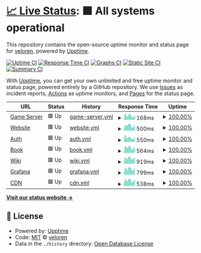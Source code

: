 # [📈 Live Status](https://status.veloren.net): <!--live status--> **🟩 All systems operational**

This repository contains the open-source uptime monitor and status page for [veloren](https://www.veloren.net), powered by [Upptime](https://github.com/upptime/upptime).

[![Uptime CI](https://github.com/veloren/status.veloren.net/workflows/Uptime%20CI/badge.svg)](https://github.com/veloren/status.veloren.net/actions?query=workflow%3A%22Uptime+CI%22)
[![Response Time CI](https://github.com/veloren/status.veloren.net/workflows/Response%20Time%20CI/badge.svg)](https://github.com/veloren/status.veloren.net/actions?query=workflow%3A%22Response+Time+CI%22)
[![Graphs CI](https://github.com/veloren/status.veloren.net/workflows/Graphs%20CI/badge.svg)](https://github.com/veloren/status.veloren.net/actions?query=workflow%3A%22Graphs+CI%22)
[![Static Site CI](https://github.com/veloren/status.veloren.net/workflows/Static%20Site%20CI/badge.svg)](https://github.com/veloren/status.veloren.net/actions?query=workflow%3A%22Static+Site+CI%22)
[![Summary CI](https://github.com/veloren/status.veloren.net/workflows/Summary%20CI/badge.svg)](https://github.com/veloren/status.veloren.net/actions?query=workflow%3A%22Summary+CI%22)

With [Upptime](https://upptime.js.org), you can get your own unlimited and free uptime monitor and status page, powered entirely by a GitHub repository. We use [Issues](https://github.com/veloren/status.veloren.net/issues) as incident reports, [Actions](https://github.com/veloren/status.veloren.net/actions) as uptime monitors, and [Pages](https://status.veloren.net) for the status page.

<!--start: status pages-->
<!-- This summary is generated by Upptime (https://github.com/upptime/upptime) -->
<!-- Do not edit this manually, your changes will be overwritten -->
<!-- prettier-ignore -->
| URL | Status | History | Response Time | Uptime |
| --- | ------ | ------- | ------------- | ------ |
| <img alt="" src="https://favicons.githubusercontent.com/null" height="13"> [Game Server](server.veloren.net) | 🟩 Up | [game-server.yml](https://github.com/veloren/status.veloren.net/commits/HEAD/history/game-server.yml) | <details><summary><img alt="Response time graph" src="./graphs/game-server/response-time-week.png" height="20"> 168ms</summary><br><a href="https://status.veloren.net/history/game-server"><img alt="Response time 172" src="https://img.shields.io/endpoint?url=https%3A%2F%2Fraw.githubusercontent.com%2Fveloren%2Fstatus.veloren.net%2FHEAD%2Fapi%2Fgame-server%2Fresponse-time.json"></a><br><a href="https://status.veloren.net/history/game-server"><img alt="24-hour response time 197" src="https://img.shields.io/endpoint?url=https%3A%2F%2Fraw.githubusercontent.com%2Fveloren%2Fstatus.veloren.net%2FHEAD%2Fapi%2Fgame-server%2Fresponse-time-day.json"></a><br><a href="https://status.veloren.net/history/game-server"><img alt="7-day response time 168" src="https://img.shields.io/endpoint?url=https%3A%2F%2Fraw.githubusercontent.com%2Fveloren%2Fstatus.veloren.net%2FHEAD%2Fapi%2Fgame-server%2Fresponse-time-week.json"></a><br><a href="https://status.veloren.net/history/game-server"><img alt="30-day response time 172" src="https://img.shields.io/endpoint?url=https%3A%2F%2Fraw.githubusercontent.com%2Fveloren%2Fstatus.veloren.net%2FHEAD%2Fapi%2Fgame-server%2Fresponse-time-month.json"></a><br><a href="https://status.veloren.net/history/game-server"><img alt="1-year response time 172" src="https://img.shields.io/endpoint?url=https%3A%2F%2Fraw.githubusercontent.com%2Fveloren%2Fstatus.veloren.net%2FHEAD%2Fapi%2Fgame-server%2Fresponse-time-year.json"></a></details> | <details><summary><a href="https://status.veloren.net/history/game-server">100.00%</a></summary><a href="https://status.veloren.net/history/game-server"><img alt="All-time uptime 100.00%" src="https://img.shields.io/endpoint?url=https%3A%2F%2Fraw.githubusercontent.com%2Fveloren%2Fstatus.veloren.net%2FHEAD%2Fapi%2Fgame-server%2Fuptime.json"></a><br><a href="https://status.veloren.net/history/game-server"><img alt="24-hour uptime 100.00%" src="https://img.shields.io/endpoint?url=https%3A%2F%2Fraw.githubusercontent.com%2Fveloren%2Fstatus.veloren.net%2FHEAD%2Fapi%2Fgame-server%2Fuptime-day.json"></a><br><a href="https://status.veloren.net/history/game-server"><img alt="7-day uptime 100.00%" src="https://img.shields.io/endpoint?url=https%3A%2F%2Fraw.githubusercontent.com%2Fveloren%2Fstatus.veloren.net%2FHEAD%2Fapi%2Fgame-server%2Fuptime-week.json"></a><br><a href="https://status.veloren.net/history/game-server"><img alt="30-day uptime 100.00%" src="https://img.shields.io/endpoint?url=https%3A%2F%2Fraw.githubusercontent.com%2Fveloren%2Fstatus.veloren.net%2FHEAD%2Fapi%2Fgame-server%2Fuptime-month.json"></a><br><a href="https://status.veloren.net/history/game-server"><img alt="1-year uptime 100.00%" src="https://img.shields.io/endpoint?url=https%3A%2F%2Fraw.githubusercontent.com%2Fveloren%2Fstatus.veloren.net%2FHEAD%2Fapi%2Fgame-server%2Fuptime-year.json"></a></details>
| <img alt="" src="https://favicons.githubusercontent.com/veloren.net" height="13"> [Website](https://veloren.net) | 🟩 Up | [website.yml](https://github.com/veloren/status.veloren.net/commits/HEAD/history/website.yml) | <details><summary><img alt="Response time graph" src="./graphs/website/response-time-week.png" height="20"> 500ms</summary><br><a href="https://status.veloren.net/history/website"><img alt="Response time 493" src="https://img.shields.io/endpoint?url=https%3A%2F%2Fraw.githubusercontent.com%2Fveloren%2Fstatus.veloren.net%2FHEAD%2Fapi%2Fwebsite%2Fresponse-time.json"></a><br><a href="https://status.veloren.net/history/website"><img alt="24-hour response time 611" src="https://img.shields.io/endpoint?url=https%3A%2F%2Fraw.githubusercontent.com%2Fveloren%2Fstatus.veloren.net%2FHEAD%2Fapi%2Fwebsite%2Fresponse-time-day.json"></a><br><a href="https://status.veloren.net/history/website"><img alt="7-day response time 500" src="https://img.shields.io/endpoint?url=https%3A%2F%2Fraw.githubusercontent.com%2Fveloren%2Fstatus.veloren.net%2FHEAD%2Fapi%2Fwebsite%2Fresponse-time-week.json"></a><br><a href="https://status.veloren.net/history/website"><img alt="30-day response time 493" src="https://img.shields.io/endpoint?url=https%3A%2F%2Fraw.githubusercontent.com%2Fveloren%2Fstatus.veloren.net%2FHEAD%2Fapi%2Fwebsite%2Fresponse-time-month.json"></a><br><a href="https://status.veloren.net/history/website"><img alt="1-year response time 493" src="https://img.shields.io/endpoint?url=https%3A%2F%2Fraw.githubusercontent.com%2Fveloren%2Fstatus.veloren.net%2FHEAD%2Fapi%2Fwebsite%2Fresponse-time-year.json"></a></details> | <details><summary><a href="https://status.veloren.net/history/website">100.00%</a></summary><a href="https://status.veloren.net/history/website"><img alt="All-time uptime 100.00%" src="https://img.shields.io/endpoint?url=https%3A%2F%2Fraw.githubusercontent.com%2Fveloren%2Fstatus.veloren.net%2FHEAD%2Fapi%2Fwebsite%2Fuptime.json"></a><br><a href="https://status.veloren.net/history/website"><img alt="24-hour uptime 100.00%" src="https://img.shields.io/endpoint?url=https%3A%2F%2Fraw.githubusercontent.com%2Fveloren%2Fstatus.veloren.net%2FHEAD%2Fapi%2Fwebsite%2Fuptime-day.json"></a><br><a href="https://status.veloren.net/history/website"><img alt="7-day uptime 100.00%" src="https://img.shields.io/endpoint?url=https%3A%2F%2Fraw.githubusercontent.com%2Fveloren%2Fstatus.veloren.net%2FHEAD%2Fapi%2Fwebsite%2Fuptime-week.json"></a><br><a href="https://status.veloren.net/history/website"><img alt="30-day uptime 100.00%" src="https://img.shields.io/endpoint?url=https%3A%2F%2Fraw.githubusercontent.com%2Fveloren%2Fstatus.veloren.net%2FHEAD%2Fapi%2Fwebsite%2Fuptime-month.json"></a><br><a href="https://status.veloren.net/history/website"><img alt="1-year uptime 100.00%" src="https://img.shields.io/endpoint?url=https%3A%2F%2Fraw.githubusercontent.com%2Fveloren%2Fstatus.veloren.net%2FHEAD%2Fapi%2Fwebsite%2Fuptime-year.json"></a></details>
| <img alt="" src="https://favicons.githubusercontent.com/auth.veloren.net" height="13"> [Auth](https://auth.veloren.net/ping) | 🟩 Up | [auth.yml](https://github.com/veloren/status.veloren.net/commits/HEAD/history/auth.yml) | <details><summary><img alt="Response time graph" src="./graphs/auth/response-time-week.png" height="20"> 550ms</summary><br><a href="https://status.veloren.net/history/auth"><img alt="Response time 608" src="https://img.shields.io/endpoint?url=https%3A%2F%2Fraw.githubusercontent.com%2Fveloren%2Fstatus.veloren.net%2FHEAD%2Fapi%2Fauth%2Fresponse-time.json"></a><br><a href="https://status.veloren.net/history/auth"><img alt="24-hour response time 651" src="https://img.shields.io/endpoint?url=https%3A%2F%2Fraw.githubusercontent.com%2Fveloren%2Fstatus.veloren.net%2FHEAD%2Fapi%2Fauth%2Fresponse-time-day.json"></a><br><a href="https://status.veloren.net/history/auth"><img alt="7-day response time 550" src="https://img.shields.io/endpoint?url=https%3A%2F%2Fraw.githubusercontent.com%2Fveloren%2Fstatus.veloren.net%2FHEAD%2Fapi%2Fauth%2Fresponse-time-week.json"></a><br><a href="https://status.veloren.net/history/auth"><img alt="30-day response time 608" src="https://img.shields.io/endpoint?url=https%3A%2F%2Fraw.githubusercontent.com%2Fveloren%2Fstatus.veloren.net%2FHEAD%2Fapi%2Fauth%2Fresponse-time-month.json"></a><br><a href="https://status.veloren.net/history/auth"><img alt="1-year response time 608" src="https://img.shields.io/endpoint?url=https%3A%2F%2Fraw.githubusercontent.com%2Fveloren%2Fstatus.veloren.net%2FHEAD%2Fapi%2Fauth%2Fresponse-time-year.json"></a></details> | <details><summary><a href="https://status.veloren.net/history/auth">100.00%</a></summary><a href="https://status.veloren.net/history/auth"><img alt="All-time uptime 100.00%" src="https://img.shields.io/endpoint?url=https%3A%2F%2Fraw.githubusercontent.com%2Fveloren%2Fstatus.veloren.net%2FHEAD%2Fapi%2Fauth%2Fuptime.json"></a><br><a href="https://status.veloren.net/history/auth"><img alt="24-hour uptime 100.00%" src="https://img.shields.io/endpoint?url=https%3A%2F%2Fraw.githubusercontent.com%2Fveloren%2Fstatus.veloren.net%2FHEAD%2Fapi%2Fauth%2Fuptime-day.json"></a><br><a href="https://status.veloren.net/history/auth"><img alt="7-day uptime 100.00%" src="https://img.shields.io/endpoint?url=https%3A%2F%2Fraw.githubusercontent.com%2Fveloren%2Fstatus.veloren.net%2FHEAD%2Fapi%2Fauth%2Fuptime-week.json"></a><br><a href="https://status.veloren.net/history/auth"><img alt="30-day uptime 100.00%" src="https://img.shields.io/endpoint?url=https%3A%2F%2Fraw.githubusercontent.com%2Fveloren%2Fstatus.veloren.net%2FHEAD%2Fapi%2Fauth%2Fuptime-month.json"></a><br><a href="https://status.veloren.net/history/auth"><img alt="1-year uptime 100.00%" src="https://img.shields.io/endpoint?url=https%3A%2F%2Fraw.githubusercontent.com%2Fveloren%2Fstatus.veloren.net%2FHEAD%2Fapi%2Fauth%2Fuptime-year.json"></a></details>
| <img alt="" src="https://favicons.githubusercontent.com/book.veloren.net" height="13"> [Book](https://book.veloren.net) | 🟩 Up | [book.yml](https://github.com/veloren/status.veloren.net/commits/HEAD/history/book.yml) | <details><summary><img alt="Response time graph" src="./graphs/book/response-time-week.png" height="20"> 564ms</summary><br><a href="https://status.veloren.net/history/book"><img alt="Response time 787" src="https://img.shields.io/endpoint?url=https%3A%2F%2Fraw.githubusercontent.com%2Fveloren%2Fstatus.veloren.net%2FHEAD%2Fapi%2Fbook%2Fresponse-time.json"></a><br><a href="https://status.veloren.net/history/book"><img alt="24-hour response time 545" src="https://img.shields.io/endpoint?url=https%3A%2F%2Fraw.githubusercontent.com%2Fveloren%2Fstatus.veloren.net%2FHEAD%2Fapi%2Fbook%2Fresponse-time-day.json"></a><br><a href="https://status.veloren.net/history/book"><img alt="7-day response time 564" src="https://img.shields.io/endpoint?url=https%3A%2F%2Fraw.githubusercontent.com%2Fveloren%2Fstatus.veloren.net%2FHEAD%2Fapi%2Fbook%2Fresponse-time-week.json"></a><br><a href="https://status.veloren.net/history/book"><img alt="30-day response time 787" src="https://img.shields.io/endpoint?url=https%3A%2F%2Fraw.githubusercontent.com%2Fveloren%2Fstatus.veloren.net%2FHEAD%2Fapi%2Fbook%2Fresponse-time-month.json"></a><br><a href="https://status.veloren.net/history/book"><img alt="1-year response time 787" src="https://img.shields.io/endpoint?url=https%3A%2F%2Fraw.githubusercontent.com%2Fveloren%2Fstatus.veloren.net%2FHEAD%2Fapi%2Fbook%2Fresponse-time-year.json"></a></details> | <details><summary><a href="https://status.veloren.net/history/book">100.00%</a></summary><a href="https://status.veloren.net/history/book"><img alt="All-time uptime 99.87%" src="https://img.shields.io/endpoint?url=https%3A%2F%2Fraw.githubusercontent.com%2Fveloren%2Fstatus.veloren.net%2FHEAD%2Fapi%2Fbook%2Fuptime.json"></a><br><a href="https://status.veloren.net/history/book"><img alt="24-hour uptime 100.00%" src="https://img.shields.io/endpoint?url=https%3A%2F%2Fraw.githubusercontent.com%2Fveloren%2Fstatus.veloren.net%2FHEAD%2Fapi%2Fbook%2Fuptime-day.json"></a><br><a href="https://status.veloren.net/history/book"><img alt="7-day uptime 100.00%" src="https://img.shields.io/endpoint?url=https%3A%2F%2Fraw.githubusercontent.com%2Fveloren%2Fstatus.veloren.net%2FHEAD%2Fapi%2Fbook%2Fuptime-week.json"></a><br><a href="https://status.veloren.net/history/book"><img alt="30-day uptime 99.87%" src="https://img.shields.io/endpoint?url=https%3A%2F%2Fraw.githubusercontent.com%2Fveloren%2Fstatus.veloren.net%2FHEAD%2Fapi%2Fbook%2Fuptime-month.json"></a><br><a href="https://status.veloren.net/history/book"><img alt="1-year uptime 99.87%" src="https://img.shields.io/endpoint?url=https%3A%2F%2Fraw.githubusercontent.com%2Fveloren%2Fstatus.veloren.net%2FHEAD%2Fapi%2Fbook%2Fuptime-year.json"></a></details>
| <img alt="" src="https://favicons.githubusercontent.com/wiki.veloren.net" height="13"> [Wiki](https://wiki.veloren.net) | 🟩 Up | [wiki.yml](https://github.com/veloren/status.veloren.net/commits/HEAD/history/wiki.yml) | <details><summary><img alt="Response time graph" src="./graphs/wiki/response-time-week.png" height="20"> 919ms</summary><br><a href="https://status.veloren.net/history/wiki"><img alt="Response time 941" src="https://img.shields.io/endpoint?url=https%3A%2F%2Fraw.githubusercontent.com%2Fveloren%2Fstatus.veloren.net%2FHEAD%2Fapi%2Fwiki%2Fresponse-time.json"></a><br><a href="https://status.veloren.net/history/wiki"><img alt="24-hour response time 1092" src="https://img.shields.io/endpoint?url=https%3A%2F%2Fraw.githubusercontent.com%2Fveloren%2Fstatus.veloren.net%2FHEAD%2Fapi%2Fwiki%2Fresponse-time-day.json"></a><br><a href="https://status.veloren.net/history/wiki"><img alt="7-day response time 919" src="https://img.shields.io/endpoint?url=https%3A%2F%2Fraw.githubusercontent.com%2Fveloren%2Fstatus.veloren.net%2FHEAD%2Fapi%2Fwiki%2Fresponse-time-week.json"></a><br><a href="https://status.veloren.net/history/wiki"><img alt="30-day response time 941" src="https://img.shields.io/endpoint?url=https%3A%2F%2Fraw.githubusercontent.com%2Fveloren%2Fstatus.veloren.net%2FHEAD%2Fapi%2Fwiki%2Fresponse-time-month.json"></a><br><a href="https://status.veloren.net/history/wiki"><img alt="1-year response time 941" src="https://img.shields.io/endpoint?url=https%3A%2F%2Fraw.githubusercontent.com%2Fveloren%2Fstatus.veloren.net%2FHEAD%2Fapi%2Fwiki%2Fresponse-time-year.json"></a></details> | <details><summary><a href="https://status.veloren.net/history/wiki">100.00%</a></summary><a href="https://status.veloren.net/history/wiki"><img alt="All-time uptime 100.00%" src="https://img.shields.io/endpoint?url=https%3A%2F%2Fraw.githubusercontent.com%2Fveloren%2Fstatus.veloren.net%2FHEAD%2Fapi%2Fwiki%2Fuptime.json"></a><br><a href="https://status.veloren.net/history/wiki"><img alt="24-hour uptime 100.00%" src="https://img.shields.io/endpoint?url=https%3A%2F%2Fraw.githubusercontent.com%2Fveloren%2Fstatus.veloren.net%2FHEAD%2Fapi%2Fwiki%2Fuptime-day.json"></a><br><a href="https://status.veloren.net/history/wiki"><img alt="7-day uptime 100.00%" src="https://img.shields.io/endpoint?url=https%3A%2F%2Fraw.githubusercontent.com%2Fveloren%2Fstatus.veloren.net%2FHEAD%2Fapi%2Fwiki%2Fuptime-week.json"></a><br><a href="https://status.veloren.net/history/wiki"><img alt="30-day uptime 100.00%" src="https://img.shields.io/endpoint?url=https%3A%2F%2Fraw.githubusercontent.com%2Fveloren%2Fstatus.veloren.net%2FHEAD%2Fapi%2Fwiki%2Fuptime-month.json"></a><br><a href="https://status.veloren.net/history/wiki"><img alt="1-year uptime 100.00%" src="https://img.shields.io/endpoint?url=https%3A%2F%2Fraw.githubusercontent.com%2Fveloren%2Fstatus.veloren.net%2FHEAD%2Fapi%2Fwiki%2Fuptime-year.json"></a></details>
| <img alt="" src="https://favicons.githubusercontent.com/grafana.veloren.net" height="13"> [Grafana](https://grafana.veloren.net) | 🟩 Up | [grafana.yml](https://github.com/veloren/status.veloren.net/commits/HEAD/history/grafana.yml) | <details><summary><img alt="Response time graph" src="./graphs/grafana/response-time-week.png" height="20"> 799ms</summary><br><a href="https://status.veloren.net/history/grafana"><img alt="Response time 824" src="https://img.shields.io/endpoint?url=https%3A%2F%2Fraw.githubusercontent.com%2Fveloren%2Fstatus.veloren.net%2FHEAD%2Fapi%2Fgrafana%2Fresponse-time.json"></a><br><a href="https://status.veloren.net/history/grafana"><img alt="24-hour response time 965" src="https://img.shields.io/endpoint?url=https%3A%2F%2Fraw.githubusercontent.com%2Fveloren%2Fstatus.veloren.net%2FHEAD%2Fapi%2Fgrafana%2Fresponse-time-day.json"></a><br><a href="https://status.veloren.net/history/grafana"><img alt="7-day response time 799" src="https://img.shields.io/endpoint?url=https%3A%2F%2Fraw.githubusercontent.com%2Fveloren%2Fstatus.veloren.net%2FHEAD%2Fapi%2Fgrafana%2Fresponse-time-week.json"></a><br><a href="https://status.veloren.net/history/grafana"><img alt="30-day response time 824" src="https://img.shields.io/endpoint?url=https%3A%2F%2Fraw.githubusercontent.com%2Fveloren%2Fstatus.veloren.net%2FHEAD%2Fapi%2Fgrafana%2Fresponse-time-month.json"></a><br><a href="https://status.veloren.net/history/grafana"><img alt="1-year response time 824" src="https://img.shields.io/endpoint?url=https%3A%2F%2Fraw.githubusercontent.com%2Fveloren%2Fstatus.veloren.net%2FHEAD%2Fapi%2Fgrafana%2Fresponse-time-year.json"></a></details> | <details><summary><a href="https://status.veloren.net/history/grafana">100.00%</a></summary><a href="https://status.veloren.net/history/grafana"><img alt="All-time uptime 100.00%" src="https://img.shields.io/endpoint?url=https%3A%2F%2Fraw.githubusercontent.com%2Fveloren%2Fstatus.veloren.net%2FHEAD%2Fapi%2Fgrafana%2Fuptime.json"></a><br><a href="https://status.veloren.net/history/grafana"><img alt="24-hour uptime 100.00%" src="https://img.shields.io/endpoint?url=https%3A%2F%2Fraw.githubusercontent.com%2Fveloren%2Fstatus.veloren.net%2FHEAD%2Fapi%2Fgrafana%2Fuptime-day.json"></a><br><a href="https://status.veloren.net/history/grafana"><img alt="7-day uptime 100.00%" src="https://img.shields.io/endpoint?url=https%3A%2F%2Fraw.githubusercontent.com%2Fveloren%2Fstatus.veloren.net%2FHEAD%2Fapi%2Fgrafana%2Fuptime-week.json"></a><br><a href="https://status.veloren.net/history/grafana"><img alt="30-day uptime 100.00%" src="https://img.shields.io/endpoint?url=https%3A%2F%2Fraw.githubusercontent.com%2Fveloren%2Fstatus.veloren.net%2FHEAD%2Fapi%2Fgrafana%2Fuptime-month.json"></a><br><a href="https://status.veloren.net/history/grafana"><img alt="1-year uptime 100.00%" src="https://img.shields.io/endpoint?url=https%3A%2F%2Fraw.githubusercontent.com%2Fveloren%2Fstatus.veloren.net%2FHEAD%2Fapi%2Fgrafana%2Fuptime-year.json"></a></details>
| <img alt="" src="https://favicons.githubusercontent.com/download.veloren.net" height="13"> [CDN](https://download.veloren.net) | 🟩 Up | [cdn.yml](https://github.com/veloren/status.veloren.net/commits/HEAD/history/cdn.yml) | <details><summary><img alt="Response time graph" src="./graphs/cdn/response-time-week.png" height="20"> 538ms</summary><br><a href="https://status.veloren.net/history/cdn"><img alt="Response time 551" src="https://img.shields.io/endpoint?url=https%3A%2F%2Fraw.githubusercontent.com%2Fveloren%2Fstatus.veloren.net%2FHEAD%2Fapi%2Fcdn%2Fresponse-time.json"></a><br><a href="https://status.veloren.net/history/cdn"><img alt="24-hour response time 650" src="https://img.shields.io/endpoint?url=https%3A%2F%2Fraw.githubusercontent.com%2Fveloren%2Fstatus.veloren.net%2FHEAD%2Fapi%2Fcdn%2Fresponse-time-day.json"></a><br><a href="https://status.veloren.net/history/cdn"><img alt="7-day response time 538" src="https://img.shields.io/endpoint?url=https%3A%2F%2Fraw.githubusercontent.com%2Fveloren%2Fstatus.veloren.net%2FHEAD%2Fapi%2Fcdn%2Fresponse-time-week.json"></a><br><a href="https://status.veloren.net/history/cdn"><img alt="30-day response time 551" src="https://img.shields.io/endpoint?url=https%3A%2F%2Fraw.githubusercontent.com%2Fveloren%2Fstatus.veloren.net%2FHEAD%2Fapi%2Fcdn%2Fresponse-time-month.json"></a><br><a href="https://status.veloren.net/history/cdn"><img alt="1-year response time 551" src="https://img.shields.io/endpoint?url=https%3A%2F%2Fraw.githubusercontent.com%2Fveloren%2Fstatus.veloren.net%2FHEAD%2Fapi%2Fcdn%2Fresponse-time-year.json"></a></details> | <details><summary><a href="https://status.veloren.net/history/cdn">100.00%</a></summary><a href="https://status.veloren.net/history/cdn"><img alt="All-time uptime 100.00%" src="https://img.shields.io/endpoint?url=https%3A%2F%2Fraw.githubusercontent.com%2Fveloren%2Fstatus.veloren.net%2FHEAD%2Fapi%2Fcdn%2Fuptime.json"></a><br><a href="https://status.veloren.net/history/cdn"><img alt="24-hour uptime 100.00%" src="https://img.shields.io/endpoint?url=https%3A%2F%2Fraw.githubusercontent.com%2Fveloren%2Fstatus.veloren.net%2FHEAD%2Fapi%2Fcdn%2Fuptime-day.json"></a><br><a href="https://status.veloren.net/history/cdn"><img alt="7-day uptime 100.00%" src="https://img.shields.io/endpoint?url=https%3A%2F%2Fraw.githubusercontent.com%2Fveloren%2Fstatus.veloren.net%2FHEAD%2Fapi%2Fcdn%2Fuptime-week.json"></a><br><a href="https://status.veloren.net/history/cdn"><img alt="30-day uptime 100.00%" src="https://img.shields.io/endpoint?url=https%3A%2F%2Fraw.githubusercontent.com%2Fveloren%2Fstatus.veloren.net%2FHEAD%2Fapi%2Fcdn%2Fuptime-month.json"></a><br><a href="https://status.veloren.net/history/cdn"><img alt="1-year uptime 100.00%" src="https://img.shields.io/endpoint?url=https%3A%2F%2Fraw.githubusercontent.com%2Fveloren%2Fstatus.veloren.net%2FHEAD%2Fapi%2Fcdn%2Fuptime-year.json"></a></details>

<!--end: status pages-->

[**Visit our status website →**](https://status.veloren.net)

## 📄 License

- Powered by: [Upptime](https://github.com/upptime/upptime)
- Code: [MIT](./LICENSE) © [veloren](https://www.veloren.net)
- Data in the `./history` directory: [Open Database License](https://opendatacommons.org/licenses/odbl/1-0/)
